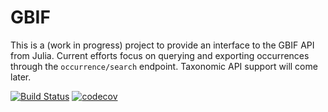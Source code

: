 # GBIF

This is a (work in progress) project to provide an interface to the GBIF API
from Julia. Current efforts focus on querying and exporting occurrences through
the `occurrence/search` endpoint. Taxonomic API support will come later.

[![Build Status](https://travis-ci.org/EcoJulia/GBIF.jl.svg?branch=master)](https://travis-ci.org/EcoJulia/GBIF.jl)
[![codecov](https://codecov.io/gh/EcoJulia/GBIF.jl/branch/master/graph/badge.svg)](https://codecov.io/gh/EcoJulia/GBIF.jl)
